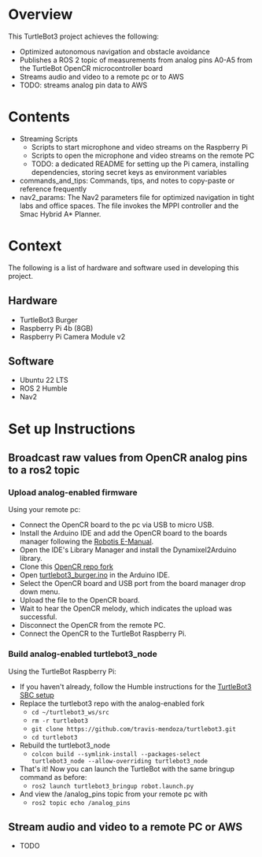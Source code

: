# Overview
This TurtleBot3 project achieves the following:
* Optimized autonomous navigation and obstacle avoidance
* Publishes a ROS 2 topic of measurements from analog pins A0-A5 from the TurtleBot OpenCR microcontroller board
* Streams audio and video to a remote pc or to AWS
* TODO: streams analog pin data to AWS

# Contents
* Streaming Scripts
  * Scripts to start microphone and video streams on the Raspberry Pi
  * Scripts to open the microphone and video streams on the remote PC
  * TODO: a dedicated README for setting up the Pi camera, installing dependencies, storing secret keys as environment variables
* commands_and_tips: Commands, tips, and notes to copy-paste or reference frequently
* nav2_params: The Nav2 parameters file for optimized navigation in tight labs and office spaces. The file invokes the MPPI controller and the Smac Hybrid A* Planner.

# Context
The following is a list of hardware and software used in developing this project.
## Hardware
* TurtleBot3 Burger
* Raspberry Pi 4b (8GB)
* Raspberry Pi Camera Module v2
## Software
* Ubuntu 22 LTS
* ROS 2 Humble
* Nav2

# Set up Instructions
## Broadcast raw values from OpenCR analog pins to a ros2 topic
### Upload analog-enabled firmware
Using your remote pc:
* Connect the OpenCR board to the pc via USB to micro USB.
* Install the Arduino IDE and add the OpenCR board to the boards manager following the [Robotis E-Manual](https://emanual.robotis.com/docs/en/parts/controller/opencr10/#install-on-linux).
* Open the IDE's Library Manager and install the Dynamixel2Arduino library.
* Clone this [OpenCR repo fork](https://github.com/travis-mendoza/OpenCR)
* Open [turtlebot3_burger.ino](https://github.com/travis-mendoza/OpenCR/blob/master/arduino/opencr_arduino/opencr/libraries/turtlebot3_ros2/examples/turtlebot3_burger/turtlebot3_burger.ino) in the Arduino IDE.
* Select the OpenCR board and USB port from the board manager drop down menu.
* Upload the file to the OpenCR board.
* Wait to hear the OpenCR melody, which indicates the upload was successful.
* Disconnect the OpenCR from the remote PC.
* Connect the OpenCR to the TurtleBot Raspberry Pi.

### Build analog-enabled turtlebot3_node
Using the TurtleBot Raspberry Pi:
* If you haven't already, follow the Humble instructions for the [TurtleBot3 SBC setup](https://emanual.robotis.com/docs/en/platform/turtlebot3/sbc_setup/#sbc-setup)
* Replace the turtlebot3 repo with the analog-enabled fork
  * `cd ~/turtlebot3_ws/src`
  * `rm -r turtlebot3`
  * `git clone https://github.com/travis-mendoza/turtlebot3.git`
  * `cd turtlebot3`
* Rebuild the turtlebot3_node
  * `colcon build --symlink-install --packages-select turtlebot3_node --allow-overriding turtlebot3_node`
* That's it! Now you can launch the TurtleBot with the same bringup command as before:
  * `ros2 launch turtlebot3_bringup robot.launch.py`
* And view the /analog_pins topic from your remote pc with
  * `ros2 topic echo /analog_pins`

## Stream audio and video to a remote PC or AWS
* TODO